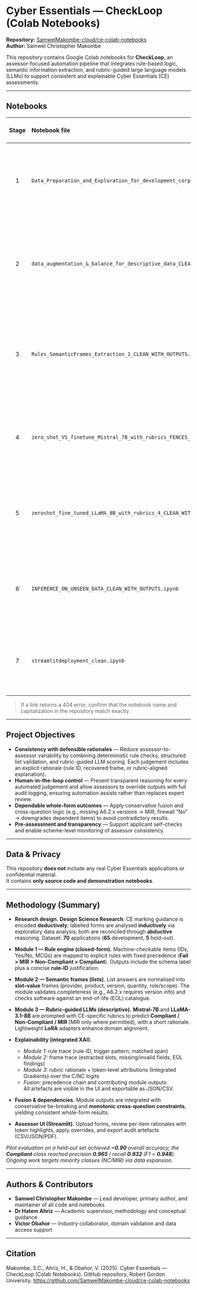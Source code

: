 # Cyber Essentials — CheckLoop (Colab Notebooks)

**Repository:** [SamwelMakombe-cloud/ce-colab-notebooks](https://github.com/SamwelMakombe-cloud/ce-colab-notebooks)  
**Author:** Samwel Christopher Makombe

This repository contains Google Colab notebooks for **CheckLoop**, an assessor-focused automation pipeline that integrates rule-based logic, semantic information extraction, and rubric-guided large language models (LLMs) to support consistent and explainable Cyber Essentials (CE) assessments.

---

##  Notebooks

| Stage | Notebook file | Open in Colab | Purpose |
|:--:|:--|:--|:--|
| 1 | `Data_Preparation_and_Exploration_for_development_corpus_CLEAN_WITH_OUTPUTS.ipynb` | [![Open In Colab](https://colab.research.google.com/assets/colab-badge.svg)](https://colab.research.google.com/github/SamwelMakombe-cloud/ce-colab-notebooks/blob/main/Data_Preparation_and_Exploration_for_development_corpus_CLEAN_WITH_OUTPUTS.ipynb) | Loads and explores the development corpus, structuring questions, answers, and notes for downstream modules. |
| 2 | `data_augmentation_&_balance_for_descriptive_data_CLEAN_WITH_OUTPUTS.ipynb` | [![Open In Colab](https://colab.research.google.com/assets/colab-badge.svg)](https://colab.research.google.com/github/SamwelMakombe-cloud/ce-colab-notebooks/blob/main/data_augmentation_&_balance_for_descriptive_data_CLEAN_WITH_OUTPUTS.ipynb) | Performs class balancing and data augmentation for descriptive answers while preserving label integrity. |
| 3 | `Rules_SemanticFrames_Extraction_1_CLEAN_WITH_OUTPUTS.ipynb` | [![Open In Colab](https://colab.research.google.com/assets/colab-badge.svg)](https://colab.research.google.com/github/SamwelMakombe-cloud/ce-colab-notebooks/blob/main/Rules_SemanticFrames_Extraction_1_CLEAN_WITH_OUTPUTS.ipynb) | Encodes CE marking rules (CFG) and extracts semantic frames and entities (spaCy + SRL) aligned to the marking guide. |
| 4 | `zero_shot_VS_finetune_Mistral_7B_with_rubrics_FENCES_STRICT_SAFE_WITH_OUTPUTS.ipynb` | [![Open In Colab](https://colab.research.google.com/assets/colab-badge.svg)](https://colab.research.google.com/github/SamwelMakombe-cloud/ce-colab-notebooks/blob/main/zero_shot_VS_finetune_Mistral_7B_with_rubrics_FENCES_STRICT_SAFE_WITH_OUTPUTS.ipynb) | Compares zero-shot and fine-tuned **Mistral-7B** models under CE-specific rubrics (safe rendering for GitHub). |
| 5 | `zeroshot_fine_tuned_LLaMA_8B_with_rubrics_4_CLEAN_WITH_OUTPUTS.ipynb` | [![Open In Colab](https://colab.research.google.com/assets/colab-badge.svg)](https://colab.research.google.com/github/SamwelMakombe-cloud/ce-colab-notebooks/blob/main/zeroshot_fine_tuned_LLaMA_8B_with_rubrics_4_CLEAN_WITH_OUTPUTS.ipynb) | Evaluates **LLaMA-3.1-8B** using CE-specific rubric prompts and reports comparative performance metrics. |
| 6 | `INFERENCE_ON_UNSEEN_DATA_CLEAN_WITH_OUTPUTS.ipynb` | [![Open In Colab](https://colab.research.google.com/assets/colab-badge.svg)](https://colab.research.google.com/github/SamwelMakombe-cloud/ce-colab-notebooks/blob/main/INFERENCE_ON_UNSEEN_DATA_CLEAN_WITH_OUTPUTS.ipynb) | Runs the full inference pipeline on held-out forms and saves predictions with explanatory outputs. |
| 7 | `streamlitdeployment_clean.ipynb` | [![Open In Colab](https://colab.research.google.com/assets/colab-badge.svg)](https://colab.research.google.com/github/SamwelMakombe-cloud/ce-colab-notebooks/blob/main/streamlitdeployment_clean.ipynb) | Launches the Streamlit assessor interface with override logging and exportable audit artefacts. |

> If a link returns a 404 error, confirm that the notebook name and capitalization in the repository match exactly.

---

##  Project Objectives

- **Consistency with defensible rationales** — Reduce assessor-to-assessor variability by combining deterministic rule checks, structured list validation, and rubric-guided LLM scoring. Each judgement includes an explicit rationale (rule ID, recovered frame, or rubric-aligned explanation).  
- **Human-in-the-loop control** — Present transparent reasoning for every automated judgement and allow assessors to override outputs with full audit logging, ensuring automation assists rather than replaces expert review.  
- **Dependable whole-form outcomes** — Apply conservative fusion and cross-question logic (e.g., missing A6.2.x versions → MIR; firewall “No” → downgrades dependent items) to avoid contradictory results.  
- **Pre-assessment and transparency** — Support applicant self-checks and enable scheme-level monitoring of assessor consistency.

---

##  Data & Privacy

This repository **does not** include any real Cyber Essentials applications or confidential material.  
It contains **only source code and demonstration notebooks**.

---

## Methodology (Summary)

- **Research design.** **Design Science Research**: CE marking guidance is encoded **deductively**; labelled forms are analysed **inductively** via exploratory data analysis; both are reconciled through **abductive** reasoning. Dataset: **70** applications (**65** development, **5** hold-out).

- **Module 1 — Rule engine (closed-form).** Machine-checkable items (IDs, Yes/No, MCQs) are mapped to explicit rules with fixed precedence (**Fail > MIR > Non-Compliant > Compliant**). Outputs include the schema label plus a concise **rule-ID** justification.

- **Module 2 — Semantic frames (lists).** List answers are normalised into **slot–value** frames (provider, product, version, quantity, role/scope). The module validates completeness (e.g., A6.2.x requires version info) and checks software against an end-of-life (EOL) catalogue.

- **Module 3 — Rubric-guided LLMs (descriptive).** **Mistral-7B** and **LLaMA-3.1-8B** are prompted with CE-specific rubrics to predict **Compliant / Non-Compliant / MIR** (MIR only where permitted), with a short rationale. Lightweight **LoRA** adapters enhance domain alignment.

- **Explainability (integrated XAI).**  
  - *Module 1:* rule trace (rule-ID, trigger pattern, matched span)  
  - *Module 2:* frame trace (extracted slots, missing/invalid fields, EOL findings)  
  - *Module 3:* rubric rationale + token-level attributions (Integrated Gradients) over the C/NC logits  
  - *Fusion:* precedence chain and contributing module outputs  
  All artefacts are visible in the UI and exportable as JSON/CSV.

- **Fusion & dependencies.** Module outputs are integrated with conservative tie-breaking and **monotonic cross-question constraints**, yielding consistent whole-form results.

- **Assessor UI (Streamlit).** Upload forms, review per-item rationales with token highlights, apply overrides, and export audit artefacts (CSV/JSON/PDF).

*Pilot evaluation on a held-out set achieved **~0.90** overall accuracy; the **Compliant** class reached precision **0.965** / recall **0.932** (F1 = **0.948**). Ongoing work targets minority classes (NC/MIR) via data expansion.*


---

##  Authors & Contributors

- **Samwel Christopher Makombe** — Lead developer, primary author, and maintainer of all code and notebooks  
- **Dr Hatem Ahriz** — Academic supervisor, methodology and conceptual guidance  
- **Victor Obahor** — Industry collaborator, domain validation and data access support


---

##  Citation

Makombe, S.C., Ahriz, H., & Obahor, V. (2025). Cyber Essentials — CheckLoop (Colab Notebooks). GitHub repository, Robert Gordon University. https://github.com/SamwelMakombe-cloud/ce-colab-notebooks

